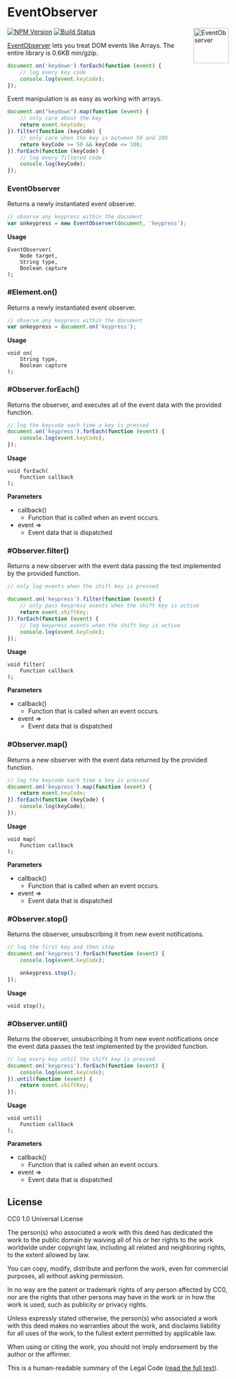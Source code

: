 # EventObserver

<a href="https://github.com/jonathantneal/event-observer"><img src="https://jonathantneal.github.io/event-observer/logo.svg" title="EventObserver" align="right" width="80" height="80"></a>

[![NPM Version][npm-img]][npm] [![Build Status][ci-img]][ci]

[EventObserver] lets you treat DOM events like Arrays. The entire library is 0.6KB min/gzip.

```js
document.on('keydown').forEach(function (event) {
    // log every key code
    console.log(event.keyCode);
});
```

Event manipulation is as easy as working with arrays.

```js
document.on("keydown").map(function (event) {
    // only care about the key
    return event.keyCode;
}).filter(function (keyCode) {
    // only care when the key is between 50 and 100
    return keyCode >= 50 && keyCode <= 100;
}).forEach(function (keyCode) {
    // log every filtered code
    console.log(keyCode);
});
```

### EventObserver

Returns a newly instantiated event observer.

```js
// observe any keypress within the document
var onkeypress = new EventObserver(document, 'keypress');
```

**Usage**

```
EventObserver(
    Node target,
    String type,
    Boolean capture
);
```

### #Element.on()

Returns a newly instantiated event observer.

```js
// observe any keypress within the document
var onkeypress = document.on('keypress');
```

**Usage**

```
void on(
    String type,
    Boolean capture
);
```

### #Observer.forEach()

Returns the observer, and executes all of the event data with the provided function.

```js
// log the keycode each time a key is pressed
document.on('keypress').forEach(function (event) {
    console.log(event.keyCode);
});
```

**Usage**

```
void forEach(
    Function callback
);
```

**Parameters**

- callback()
    - Function that is called when an event occurs.
- event =>
    - Event data that is dispatched

### #Observer.filter()

Returns a new observer with the event data passing the test implemented by the provided function.

```js
// only log events when the shift key is pressed

document.on('keypress').filter(function (event) {
    // only pass keypress events when the shift key is active
    return event.shiftKey;
}).forEach(function (event) {
    // log keypress events when the shift key is active
    console.log(event.keyCode);
});
```

**Usage**

```
void filter(
    Function callback
);
```

**Parameters**

- callback()
    - Function that is called when an event occurs.
- event =>
    - Event data that is dispatched

### #Observer.map()

Returns a new observer with the event data returned by the provided function.

```js
// log the keycode each time a key is pressed
document.on('keypress').map(function (event) {
    return event.keyCode;
}).forEach(function (keyCode) {
    console.log(keyCode);
});
```

**Usage**

```
void map(
    Function callback
);
```

**Parameters**

- callback()
    - Function that is called when an event occurs.
- event =>
    - Event data that is dispatched

### #Observer.stop()

Returns the observer, unsubscribing it from new event notifications.

```js
// log the first key and then stop
document.on('keypress').forEach(function (event) {
    console.log(event.keyCode);

    onkeypress.stop();
});
```

**Usage**

```
void stop();
```

### #Observer.until()

Returns the observer, unsubscribing it from new event notifications once the event data passes the test implemented by the provided function.

```js
// log every key until the shift key is pressed
document.on('keypress').forEach(function (event) {
    console.log(event.keyCode);
}).until(function (event) {
    return event.shiftKey;
});
```

**Usage**

```
void until(
    Function callback
);
```

**Parameters**

- callback()
    - Function that is called when an event occurs.
- event =>
    - Event data that is dispatched

## License

CC0 1.0 Universal License

The person(s) who associated a work with this deed has dedicated the work to the public domain by waiving all of his or her rights to the work worldwide under copyright law, including all related and neighboring rights, to the extent allowed by law.

You can copy, modify, distribute and perform the work, even for commercial purposes, all without asking permission.

In no way are the patent or trademark rights of any person affected by CC0, nor are the rights that other persons may have in the work or in how the work is used, such as publicity or privacy rights.

Unless expressly stated otherwise, the person(s) who associated a work with this deed makes no warranties about the work, and disclaims liability for all uses of the work, to the fullest extent permitted by applicable law.

When using or citing the work, you should not imply endorsement by the author or the affirmer.

This is a human-readable summary of the Legal Code ([read the full text]).

[ci]:      https://travis-ci.org/jonathantneal/event-observer
[ci-img]:  https://img.shields.io/travis/jonathantneal/event-observer.svg
[npm]:     https://www.npmjs.com/package/event-observer
[npm-img]: https://img.shields.io/npm/v/event-observer.svg

[EventObserver]: https://github.com/jonathantneal/event-observer
[read the full text]: https://creativecommons.org/publicdomain/zero/1.0/legalcode
